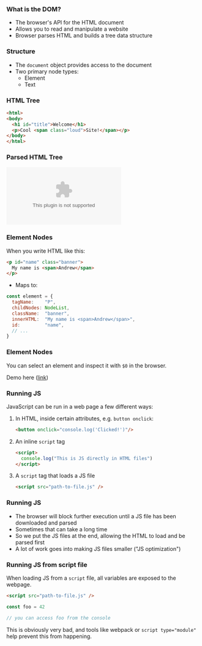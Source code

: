 ### What is the DOM?

- The browser's API for the HTML document
- Allows you to read and manipulate a website
- Browser parses HTML and builds a tree data structure

### Structure

- The `document` object provides access to the document
- Two primary node types:
  - Element
  - Text

### HTML Tree

```html
<html>
<body>
  <h1 id="title">Welcome</h1>
  <p>Cool <span class="loud">Site!</span></p>
</body>
</html>
```

### Parsed HTML Tree

![](../../../diagrams/html/tree.dot)

### Element Nodes

When you write HTML like this:

```html
<p id="name" class="banner">
  My name is <span>Andrew</span>
</p>
```

* Maps to:

```javascript
const element = {
  tagName:    "P",
  childNodes: NodeList,
  className:  "banner",
  innerHTML:  "My name is <span>Andrew</span>",
  id:         "name",
  // ...
}
```

### Element Nodes

You can select an element and inspect it with `$0` in the browser.

Demo here ([link](http://localhost:3000/js/dom/manipulate.html))

### Running JS

JavaScript can be run in a web page a few different ways:

1. In HTML, inside certain attributes, e.g. `button onclick`:

    ```html
    <button onclick="console.log('Clicked!')"/>
    ```

2. An inline `script` tag

    ```html
    <script>
      console.log("This is JS directly in HTML files")
    </script>
    ```

3. A `script` tag that loads a JS file

    ```html
    <script src="path-to-file.js" />
    ```

### Running JS

- The browser will block further execution until a JS file has been downloaded and parsed
- Sometimes that can take a long time
- So we put the JS files at the end, allowing the HTML to load and be parsed first
- A lot of work goes into making JS files smaller ("JS optimization")

### Running JS from script file

When loading JS from a `script` file, all variables are exposed to the webpage.

```html
<script src="path-to-file.js" />
```

```js
const foo = 42

// you can access foo from the console
```

This is obviously very bad, and tools like webpack or `script type="module"` help prevent this from happening.

